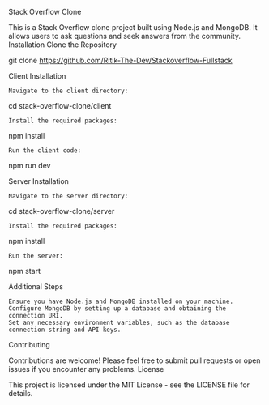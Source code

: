 Stack Overflow Clone

This is a Stack Overflow clone project built using Node.js and MongoDB. It allows users to ask questions and seek answers from the community.
Installation
Clone the Repository

git clone https://github.com/Ritik-The-Dev/Stackoverflow-Fullstack

Client Installation

    Navigate to the client directory:


cd stack-overflow-clone/client

    Install the required packages:


npm install

    Run the client code:


npm run dev

Server Installation

    Navigate to the server directory:


cd stack-overflow-clone/server

    Install the required packages:


npm install

    Run the server:


npm start

Additional Steps

    Ensure you have Node.js and MongoDB installed on your machine.
    Configure MongoDB by setting up a database and obtaining the connection URI.
    Set any necessary environment variables, such as the database connection string and API keys.

Contributing

Contributions are welcome! Please feel free to submit pull requests or open issues if you encounter any problems.
License

This project is licensed under the MIT License - see the LICENSE file for details.